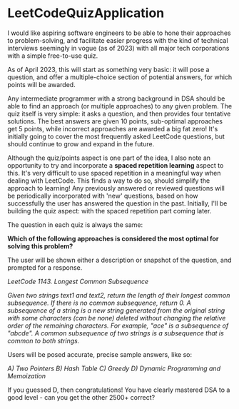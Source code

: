 # LeetCodeQuizApplication
I would like aspiring software engineers to be able to hone their approaches to problem-solving, and facilitate easier progress with the kind of technical interviews seemingly in vogue (as of 2023) with all major tech corporations with a simple free-to-use quiz.  

As of April 2023, this will start as something very basic: it will pose a question, and offer a multiple-choice section of potential answers, for which points will be awarded.

Any intermediate programmer with a strong background in DSA should be able to find an approach (or multiple approaches) to any given problem.  The quiz itself is very simple: it asks a question, and then provides four tentative solutions.  The best answers are given 10 points, sub-optimal approaches get 5 points, while incorrect approaches are awarded a big fat zero!  It's initially going to cover the most frequently asked LeetCode questions, but should continue to grow and expand in the future.

Although the quiz/points aspect is one part of the idea, I also note an opportunity to try and incorporate a **spaced repetition learning** aspect to this.  It's very difficult to use spaced repetition in a meaningful way when dealing with LeetCode.  This finds a way to do so, should simplify the approach to learning!  Any previously answered or reviewed questions will be periodically incorporated with 'new' questions, based on how successfully the user has answered the question in the past.  Initially, I'll be building the quiz aspect: with the spaced repetition part coming later.

The question in each quiz is always the same:

**Which of the following approaches is considered the most optimal for solving this problem?**

The user will be shown either a description or snapshot of the question, and prompted for a response.

_LeetCode 1143. Longest Common Subsequence_


_Given two strings text1 and text2, return the length of their longest common subsequence. If there is no common subsequence, return 0.
A subsequence of a string is a new string generated from the original string with some characters (can be none) deleted without changing the relative order of the remaining characters.
For example, "ace" is a subsequence of "abcde".
A common subsequence of two strings is a subsequence that is common to both strings._

Users will be posed accurate, precise sample answers, like so:

_A)  Two Pointers  B)  Hash Table  C) Greedy  D) Dynamic Programming and Memoization_

If you guessed D, then congratulations!  You have clearly mastered DSA to a good level - can you get the other 2500+ correct?
